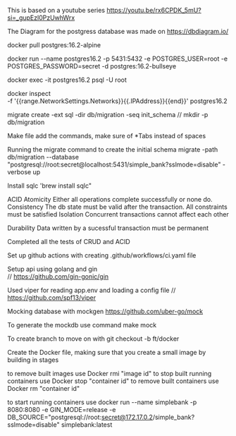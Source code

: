 This is based on a youtube series https://youtu.be/rx6CPDK_5mU?si=_gupEzl0PzUwhWrx

The Diagram for the postgress database was made on https://dbdiagram.io/

docker pull postgres:16.2-alpine

docker run --name postgres16.2 -p 5431:5432 -e POSTGRES_USER=root -e POSTGRES_PASSWORD=secret -d postgres:16.2-bullseye

docker exec -it postgres16.2 psql -U root

docker inspect \
  -f '{{range.NetworkSettings.Networks}}{{.IPAddress}}{{end}}' postgres16.2

  migrate create -ext sql -dir db/migration -seq init_schema // mkdir -p db/migration

  Make file  add the commands, make sure of *Tabs instead of spaces 

Running the migrate command to create the initial schema
  migrate -path db/migration --database "postgresql://root:secret@localhost:5431/simple_bank?sslmode=disable" -verbose up

Install sqlc 'brew install sqlc"

ACID
Atomicity
  Either all operations complete successfully or none do.
Consistency
  The db state must be valid after the transaction. All constraints must be satisfied
Isolation
   Concurrent transactions cannot affect each other

Durability
   Data written by a sucessful transaction must be permanent  

Completed all the tests of CRUD and ACID

Set up github actions with creating .github/workflows/ci.yaml file

Setup api using golang and gin  
// https://github.com/gin-gonic/gin


Used viper for reading app.env and loading a config file
// https://github.com/spf13/viper

Mocking database with mockgen 
https://github.com/uber-go/mock

To generate the mockdb use command make mock


To create branch to move on with git checkout -b ft/docker

Create the Docker file, making sure that you create a small image by building in stages

to remove built images  use Docker rmi "image id"
to stop built running containers use Docker stop "container id"
to remove built containers use Docker rm "container id"

to start running containers use
docker run --name simplebank -p 8080:8080 -e GIN_MODE=release -e DB_SOURCE="postgresql://root:secret@172.17.0.2/simple_bank?sslmode=disable" simplebank:latest